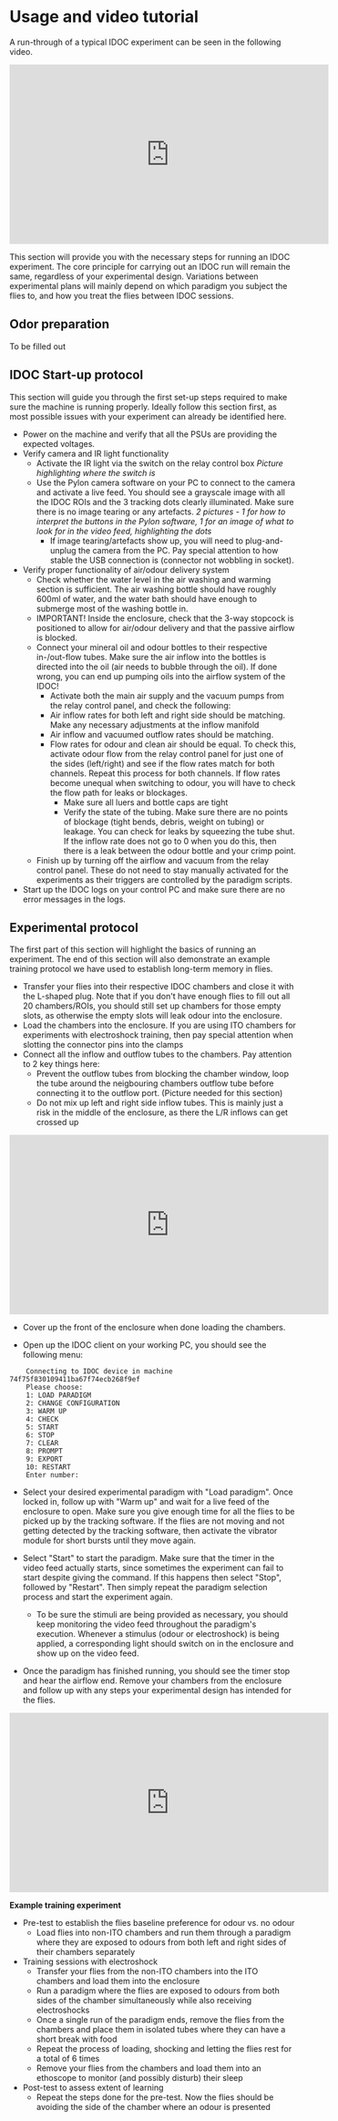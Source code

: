 # Usage and video tutorial

A run-through of a typical IDOC experiment can be seen in the following video.

<!-- Embed YouTube Video -->
<iframe width="560" height="315" src="https://www.youtube.com/embed/KCPsX5z7BI0?si=_qtdwb09p_fjraX_" title="YouTube video player" frameborder="0" allow="accelerometer; autoplay; clipboard-write; encrypted-media; gyroscope; picture-in-picture; web-share" allowfullscreen></iframe>

This section will provide you with the necessary steps for running an IDOC experiment. The core principle for carrying out an IDOC run will remain the same, regardless of your experimental design. Variations between experimental plans will mainly depend on which paradigm you subject the flies to, and how you treat the flies between IDOC sessions.

## Odor preparation

To be filled out

## IDOC Start-up protocol

This section will guide you through the first set-up steps required to make sure the machine is running properly. Ideally follow this section first, as most possible issues with your experiment can already be identified here.

* Power on the machine and verify that all the PSUs are providing the expected voltages.
* Verify camera and IR light functionality
    * Activate the IR light via the switch on the relay control box 
    *Picture highlighting where the switch is*
    * Use the Pylon camera software on your PC to connect to the camera and activate a live feed. You should see a grayscale image with all the IDOC ROIs and the 3 tracking dots clearly illuminated. Make sure there is no image tearing or any artefacts. 
    *2 pictures - 1 for how to interpret the buttons in the Pylon software, 1 for an image of what to look for in the video feed, highlighting the dots*
        * If image tearing/artefacts show up, you will need to plug-and-unplug the camera from the PC. Pay special attention to how stable the USB connection is (connector not wobbling in socket).
* Verify proper functionality of air/odour delivery system
    * Check whether the water level in the air washing and warming section is sufficient. The air washing bottle should have roughly 600ml of water, and the water bath should have enough to submerge most of the washing bottle in.
    * IMPORTANT! Inside the enclosure, check that the 3-way stopcock is positioned to allow for air/odour delivery and that the passive airflow is blocked.
    * Connect your mineral oil and odour bottles to their respective in-/out-flow tubes. Make sure the air inflow into the bottles is directed into the oil (air needs to bubble through the oil). If done wrong, you can end up pumping oils into the airflow system of the IDOC!
        * Activate both the main air supply and the vacuum pumps from the relay control panel, and check the following:
        * Air inflow rates for both left and right side should be matching. Make any necessary adjustments at the inflow manifold
        * Air inflow and vacuumed outflow rates should be matching.
        * Flow rates for odour and clean air should be equal. To check this, activate odour flow from the relay control panel for just one of the sides (left/right) and see if the flow rates match for both channels. Repeat this process for both channels. If flow rates become unequal when switching to odour, you will have to check the flow path for leaks or blockages.
            * Make sure all luers and bottle caps are tight
            * Verify the state of the tubing. Make sure there are no points of blockage (tight bends, debris, weight on tubing) or leakage. You can check for leaks by squeezing the tube shut. If the inflow rate does not go to 0 when you do this, then there is a leak between the odour bottle and your crimp point.
    * Finish up by turning off the airflow and vacuum from the relay control panel. These do not need to stay manually activated for the experiments as their triggers are controlled by the paradigm scripts.
* Start up the IDOC logs on your control PC and make sure there are no error messages in the logs.

## Experimental protocol

The first part of this section will highlight the basics of running an experiment. The end of this section will also demonstrate an example training protocol we have used to establish long-term memory in flies.

* Transfer your flies into their respective IDOC chambers and close it with the L-shaped plug. Note that if you don't have enough flies to fill out all 20 chambers/ROIs, you should still set up chambers for those empty slots, as otherwise the empty slots will leak odour into the enclosure.
* Load the chambers into the enclosure. If you are using ITO chambers for experiments with electroshock training, then pay special attention when slotting the connector pins into the clamps
* Connect all the inflow and outflow tubes to the chambers. Pay attention to 2 key things here:
    * Prevent the outflow tubes from blocking the chamber window, loop the tube around the neigbouring chambers outflow tube before connecting it to the outflow port. (Picture needed for this section)
    * Do not mix up left and right side inflow tubes. This is mainly just a risk in the middle of the enclosure, as there the L/R inflows can get crossed up

<!-- Embed YouTube Video -->
<iframe width="560" height="315" src="https://www.youtube.com/embed/KCPsX5z7BI0?si=_qtdwb09p_fjraX_&start=165" title="YouTube video player" frameborder="0" allow="accelerometer; autoplay; clipboard-write; encrypted-media; gyroscope; picture-in-picture; web-share" allowfullscreen></iframe>

* Cover up the front of the enclosure when done loading the chambers.

* Open up the IDOC client on your working PC, you should see the following menu:

```
    Connecting to IDOC device in machine 74f75f830109411ba67f74ecb268f9ef
    Please choose:
    1: LOAD PARADIGM
    2: CHANGE CONFIGURATION
    3: WARM UP
    4: CHECK
    5: START
    6: STOP
    7: CLEAR
    8: PROMPT
    9: EXPORT
    10: RESTART
    Enter number:
```
* Select your desired experimental paradigm with "Load paradigm". Once locked in, follow up with "Warm up" and wait for a live feed of the enclosure to open. Make sure you give enough time for all the flies to be picked up by the tracking software. If the flies are not moving and not getting detected by the tracking software, then activate the vibrator module for short bursts until they move again.

* Select "Start" to start the paradigm. Make sure that the timer in the video feed actually starts, since sometimes the experiment can fail to start despite giving the command. If this happens then select "Stop", followed by "Restart". Then simply repeat the paradigm selection process and start the experiment again.
    * To be sure the stimuli are being provided as necessary, you should keep monitoring the video feed throughout the paradigm's execution. Whenever a stimulus (odour or electroshock) is being applied, a corresponding light should switch on in the enclosure and show up on the video feed.
* Once the paradigm has finished running, you should see the timer stop and hear the airflow end. Remove your chambers from the enclosure and follow up with any steps your experimental design has intended for the flies.

<!-- Embed YouTube Video -->
<iframe width="560" height="315" src="https://www.youtube.com/embed/KCPsX5z7BI0?si=_qtdwb09p_fjraX_&start=635" title="YouTube video player" frameborder="0" allow="accelerometer; autoplay; clipboard-write; encrypted-media; gyroscope; picture-in-picture; web-share" allowfullscreen></iframe>

**Example training experiment**

* Pre-test to establish the flies baseline preference for odour vs. no odour
    * Load flies into non-ITO chambers and run them through a paradigm where they are exposed to odours from both left and right sides of their chambers separately
* Training sessions with electroshock
    * Transfer your flies from the non-ITO chambers into the ITO chambers and load them into the enclosure
    * Run a paradigm where the flies are exposed to odours from both sides of the chamber simultaneously while also receiving electroshocks
    * Once a single run of the paradigm ends, remove the flies from the chambers and place them in isolated tubes where they can have a short break with food
    * Repeat the process of loading, shocking and letting the flies rest for a total of 6 times
    * Remove your flies from the chambers and load them into an ethoscope to monitor (and possibly disturb) their sleep
* Post-test to assess extent of learning
    * Repeat the steps done for the pre-test. Now the flies should be avoiding the side of the chamber where an odour is presented
